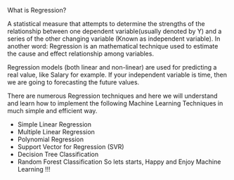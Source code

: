 What is Regression?

A statistical measure that attempts to determine the strengths of the relationship between one dependent variable(usually denoted by Y) and a series of the other changing variable (Known as independent variable). In another word: Regression is an mathematical technique used to estimate the cause and effect relationship among variables.

Regression models (both linear and non-linear) are used for predicting a real value, like Salary for example. If your independent variable is time, then we are going to forecasting the future values.

There are numerous Regression techniques and here we will understand and learn how to implement the following Machine Learning Techniques in much simple and efficient way.

- Simple Linear Regression
- Multiple Linear Regression
- Polynomial Regression
- Support Vector for Regression (SVR)
- Decision Tree Classification
- Random Forest Classification
So lets starts, Happy and Enjoy Machine Learning !!!
